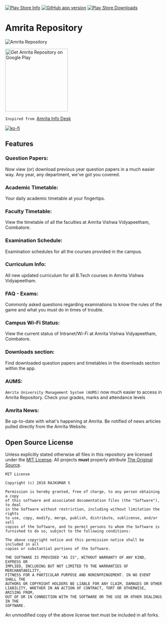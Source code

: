 [![Play Store Info](https://img.shields.io/badge/Play_Store-v2.2-36B0C1.svg?style=flat-square&v=2.8)](https://play.google.com/store/apps/details?id=in.co.rajkumaar.amritarepo) [![GitHub app version](https://img.shields.io/badge/GitHub-v2.8-yellow.svg?style=flat-square&v=2.8)](https://github.com/rajkumaar23/AmritaRepo) [![Play Store Downloads](https://img.shields.io/badge/Downloads-4.8k%20total-E04253.svg?style=flat-square)](https://play.google.com/store/apps/details?id=in.co.rajkumaar.amritarepo)

# Amrita Repository
![Amrita Repository](https://github.com/rajkumaar23/AmritaRepo/blob/master/banner.jpg?raw=true)

[<img src="https://play.google.com/intl/en_us/badges/images/apps/en-play-badge-border.png" width="200" alt="Get Amrita Repository on Google Play" />](https://play.google.com/store/apps/details?id=in.co.rajkumaar.amritarepo "Get Amrita Repository on Google Play")

`Inspired from `[Amrita Info Desk](https://github.com/niranjan94/amrita-info-desk)

[![ko-fi](https://az743702.vo.msecnd.net/cdn/kofi2.png?v=2)](http://ko-fi.com/rajkumaar23)

## Features

### Question Papers:
Now view (or) download previous year question papers in a much easier way. Any year, any department, we've got you covered.

### Academic Timetable:
Your daily academic timetable at your fingertips. 

### Faculty Timetable:
View the timetable of all the faculties at Amrita Vishwa Vidyapeetham, Coimbatore.

### Examination Schedule:
Examination schedules for all the courses provided in the campus.

### Curriculum Info:
All new updated curriculum for all B.Tech courses in Amrita Vishwa Vidyapeetham.

### FAQ - Exams:
Commonly asked questions regarding examinations to know the rules of the game and what you must do in times of trouble.

### Campus Wi-Fi Status:
View the current status of Intranet/Wi-Fi at Amrita Vishwa Vidyapeetham, Coimbatore.

### Downloads section:
Find downloaded question papers and timetables in the downloads section within the app.

### AUMS:
`Amrita University Management System (AUMS)` now much easier to access in Amrita Repository. Check your grades, marks and attendance levels

### Amrita News:
Be up-to-date with what's happening at Amrita. Be notified of news articles pulled directly from the Amrita Website.

## Open Source License

Unless explicitly stated otherwise all files in this repository are licensed under the [MIT License](https://opensource.org/licenses/MIT). All projects **must** properly attribute [The Original Source](https://github.com/rajkumaar23/AmritaRepo).
        
    MIT License
    
    Copyright (c) 2018 RAJKUMAR S
    
    Permission is hereby granted, free of charge, to any person obtaining a copy
    of this software and associated documentation files (the "Software"), to deal
    in the Software without restriction, including without limitation the rights
    to use, copy, modify, merge, publish, distribute, sublicense, and/or sell
    copies of the Software, and to permit persons to whom the Software is
    furnished to do so, subject to the following conditions:
    
    The above copyright notice and this permission notice shall be included in all
    copies or substantial portions of the Software.
    
    THE SOFTWARE IS PROVIDED "AS IS", WITHOUT WARRANTY OF ANY KIND, EXPRESS OR
    IMPLIED, INCLUDING BUT NOT LIMITED TO THE WARRANTIES OF MERCHANTABILITY,
    FITNESS FOR A PARTICULAR PURPOSE AND NONINFRINGEMENT. IN NO EVENT SHALL THE
    AUTHORS OR COPYRIGHT HOLDERS BE LIABLE FOR ANY CLAIM, DAMAGES OR OTHER
    LIABILITY, WHETHER IN AN ACTION OF CONTRACT, TORT OR OTHERWISE, ARISING FROM,
    OUT OF OR IN CONNECTION WITH THE SOFTWARE OR THE USE OR OTHER DEALINGS IN THE
    SOFTWARE.
    
An unmodified copy of the above license text must be included in all forks.
